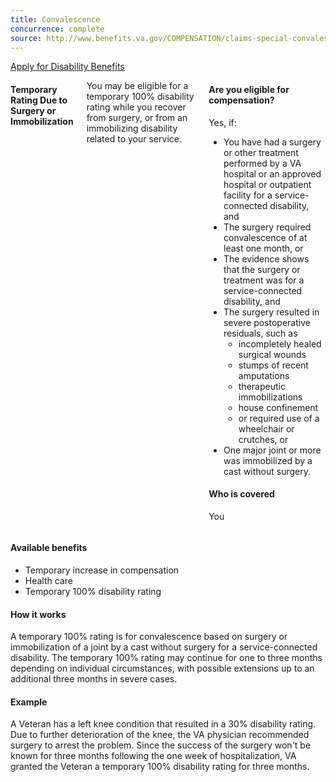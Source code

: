 ```yaml
---
title: Convalescence
concurrence: complete
source: http://www.benefits.va.gov/COMPENSATION/claims-special-convalescence.asp
---
```


<div class="main" role="main" markdown="0">

<div class="action-bar">
  <div class="row">
    <div class="small-12 columns">
      <a class="usa-button-primary" href="/disability-benefits/apply-for-benefits/">Apply for Disability Benefits</a>
    </div>
  </div>
</div>

<div class="section one" markdown="0">
<div class="primary" markdown="0">
<div class="row" markdown="0">
<div class="small-12 columns" markdown="1">

#### Temporary Rating Due to Surgery or Immobilization

You may be eligible for a temporary 100% disability rating while you recover from surgery, or from an immobilizing disability related to your service.

<div class="call-out" markdown="1">

#### Are you eligible for compensation?

Yes, if:

-	You have had a surgery or other treatment performed by a VA hospital or an approved hospital or outpatient facility for a service-connected disability, and
-	The surgery required convalescence of at least one month, or
-	The evidence shows that the surgery or treatment was for a service-connected disability, and
-	The surgery resulted in severe postoperative residuals, such as
    - incompletely healed surgical wounds
    - stumps of recent amputations
    - therapeutic immobilizations
    - house confinement
    - or required use of a wheelchair or crutches, or
-	One major joint or more was immobilized by a cast without surgery.

#### Who is covered

You

</div>
</div>

<div class="small-12 columns">
<div markdown="1">

#### Available benefits

-	Temporary increase in compensation
-	Health care
-	Temporary 100% disability rating

#### How it works

A temporary 100% rating is for convalescence based on surgery or immobilization of a joint by a cast without surgery for a service-connected disability. The temporary 100% rating may continue for one to three months depending on individual circumstances, with possible extensions up to an additional three months in severe cases.

#### Example

A Veteran has a left knee condition that resulted in a 30% disability rating. Due to further deterioration of the knee, the VA physician recommended surgery to arrest the problem. Since the success of the surgery won't be known for three months following the one week of hospitalization, VA granted the Veteran a temporary 100% disability rating for three months.

</div>
</div>
</div>
</div>

</div>
